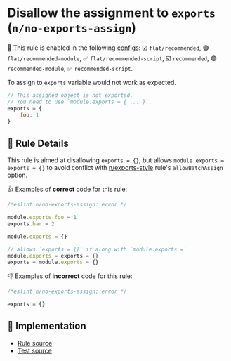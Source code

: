 # Disallow the assignment to `exports` (`n/no-exports-assign`)

💼 This rule is enabled in the following [configs](https://github.com/eslint-community/eslint-plugin-n#-configs): ☑️ `flat/recommended`, 🟢 `flat/recommended-module`, ✅ `flat/recommended-script`, ☑️ `recommended`, 🟢 `recommended-module`, ✅ `recommended-script`.

<!-- end auto-generated rule header -->

To assign to `exports` variable would not work as expected.

```js
// This assigned object is not exported.
// You need to use `module.exports = { ... }`.
exports = {
    foo: 1
}
```

## 📖 Rule Details

This rule is aimed at disallowing `exports = {}`, but allows `module.exports = exports = {}` to avoid conflict with [n/exports-style](./exports-style.md) rule's `allowBatchAssign` option.

👍 Examples of **correct** code for this rule:

```js
/*eslint n/no-exports-assign: error */

module.exports.foo = 1
exports.bar = 2

module.exports = {}

// allows `exports = {}` if along with `module.exports =`
module.exports = exports = {}
exports = module.exports = {}
```

👎 Examples of **incorrect** code for this rule:

```js
/*eslint n/no-exports-assign: error */

exports = {}
```

## 🔎 Implementation

- [Rule source](../../lib/rules/no-exports-assign.js)
- [Test source](../../tests/lib/rules/no-exports-assign.js)
